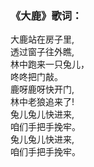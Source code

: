 

### 《大鹿》歌词：

大鹿站在房子里,  
透过窗子往外瞧,  
林中跑来一只兔儿，  
咚咚把门敲。  
鹿呀鹿呀快开门,  
林中老狼追来了!  
兔儿兔儿快进来,  
咱们手把手挽牢。  
兔儿兔儿快进来,  
咱们手把手挽牢。

